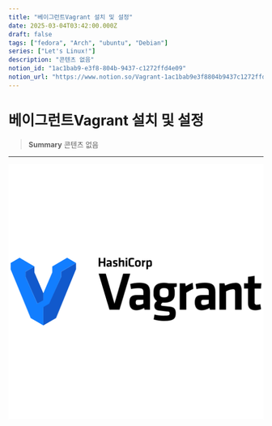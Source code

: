 ```yaml
---
title: "베이그런트Vagrant 설치 및 설정"
date: 2025-03-04T03:42:00.000Z
draft: false
tags: ["fedora", "Arch", "ubuntu", "Debian"]
series: ["Let's Linux!"]
description: "콘텐츠 없음"
notion_id: "1ac1bab9-e3f8-804b-9437-c1272ffd4e09"
notion_url: "https://www.notion.so/Vagrant-1ac1bab9e3f8804b9437c1272ffd4e09"
---
```


# 베이그런트Vagrant 설치 및 설정

> **Summary**
> 콘텐츠 없음

---

![Image](image_83679d97afb7.png)

